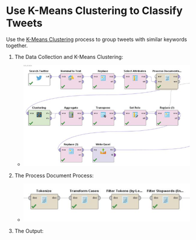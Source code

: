 # Use K-Means Clustering to Classify Tweets
Use the [K-Means Clustering](https://github.com/xbwei/machine_learning_in_rapidminer/blob/master/kmeans_classify_tweets/k_means_classify_tweets.xml) process to group tweets with similar keywords together.

1. The Data Collection and K-Means Clustering:
    * <img src="k_means_classify_tweets_1.JPG" width="500">

2. The Process Document Process:
    * <img src="k_means_classify_tweets_2.JPG" width="500">
    
3. The Output:

          
